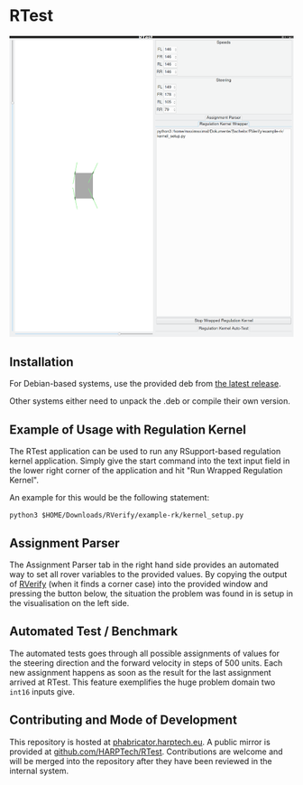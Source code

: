 RTest
=====

![RTest-Screenshot](./RTest-Screenshot.png)

Installation
------------

For Debian-based systems, use the provided deb from
[the latest release](https://github.com/HARPTech/RTest/releases/latest).

Other systems either need to unpack the .deb or compile their own version.

Example of Usage with Regulation Kernel
---------------------------------------

The RTest application can be used to run any RSupport-based regulation kernel
application. Simply give the start command into the text input field in the lower
right corner of the application and hit "Run Wrapped Regulation Kernel".

An example for this would be the following statement:

    python3 $HOME/Downloads/RVerify/example-rk/kernel_setup.py

Assignment Parser
-----------------

The Assignment Parser tab in the right hand side provides an automated way
to set all rover variables to the provided values. By copying the output of
[RVerify](https://github.com/HARPTech/RVerify) (when it finds a corner case)
into the provided window and pressing the button below, the situation the problem
was found in is setup in the visualisation on the left side.

Automated Test / Benchmark
--------------------------

The automated tests goes through all possible assignments of values for the steering
direction and the forward velocity in steps of 500 units. Each new assignment happens
as soon as the result for the last assignment arrived at RTest. This feature exemplifies
the huge problem domain two `int16` inputs give.

Contributing and Mode of Development
------------------------------------

This repository is hosted at [phabricator.harptech.eu](https://phabricator.harptech.eu).
A public mirror is provided
at [github.com/HARPTech/RTest](https://github.com/HARPTech/RTest). Contributions
are welcome and will be merged into the repository after they have been reviewed
in the internal system.

